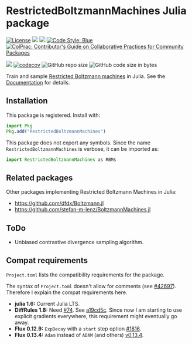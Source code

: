 # RestrictedBoltzmannMachines Julia package

[![License](https://img.shields.io/badge/license-MIT-green.svg)](https://github.com/cossio/RestrictedBoltzmannMachines.jl/blob/master/LICENSE.md)
[![](https://img.shields.io/badge/docs-stable-blue.svg)](https://cossio.github.io/RestrictedBoltzmannMachines.jl/stable)
[![](https://img.shields.io/badge/docs-dev-blue.svg)](https://cossio.github.io/RestrictedBoltzmannMachines.jl/dev)
[![Code Style: Blue](https://img.shields.io/badge/code%20style-blue-4495d1.svg)](https://github.com/invenia/BlueStyle)
[![ColPrac: Contributor's Guide on Collaborative Practices for Community Packages](https://img.shields.io/badge/ColPrac-Contributor's%20Guide-blueviolet)](https://github.com/SciML/ColPrac)

![](https://github.com/cossio/RestrictedBoltzmannMachines.jl/workflows/CI/badge.svg)
[![codecov](https://codecov.io/gh/cossio/RestrictedBoltzmannMachines.jl/branch/master/graph/badge.svg?token=O5P8LQTVF3)](https://codecov.io/gh/cossio/RestrictedBoltzmannMachines.jl)
![GitHub repo size](https://img.shields.io/github/repo-size/cossio/RestrictedBoltzmannMachines.jl)
![GitHub code size in bytes](https://img.shields.io/github/languages/code-size/cossio/RestrictedBoltzmannMachines.jl)

Train and sample [Restricted Boltzmann machines](https://en.wikipedia.org/wiki/Restricted_Boltzmann_machine) in Julia.
See the [Documentation](https://cossio.github.io/RestrictedBoltzmannMachines.jl/stable) for details.

## Installation

This package is registered.
Install with:

```julia
import Pkg
Pkg.add("RestrictedBoltzmannMachines")
```

This package does not export any symbols.
Since the name `RestrictedBoltzmannMachines` is verbose, it can be imported as:

```julia
import RestrictedBoltzmannMachines as RBMs
```

## Related packages

Other packages implementing Restricted Boltzmann Machines in Julia:

- https://github.com/dfdx/Boltzmann.jl
- https://github.com/stefan-m-lenz/BoltzmannMachines.jl

## ToDo

- Unbiased contrastive divergence sampling algorithm.

## Compat requirements

`Project.toml` lists the compatibility requirements for the package.

The syntax of `Project.toml` doesn't allow for comments
(see [#42697](https://github.com/JuliaLang/julia/issues/42697)).
Therefore I explain the compat requirements here.

- **julia 1.6:** Current Julia LTS.
- **DiffRules 1.8:** Need [#74](https://github.com/JuliaDiff/DiffRules.jl/pull/74).
See [a19cd5c](https://github.com/cossio/RestrictedBoltzmannMachines.jl/commit/a19cd5cf38162f1991839cb69532480faca98068).
Since now I am starting to use explicit gradients everywhere, this requirement might eventually go away.
- **Flux 0.12.9:** `ExpDecay` with a `start` step option [#1816](https://github.com/FluxML/Flux.jl/pull/1816).
- **Flux 0.13.4:** `Adam` instead of `ADAM` (and others) [v0.13.4](https://github.com/FluxML/Flux.jl/releases/tag/v0.13.4).